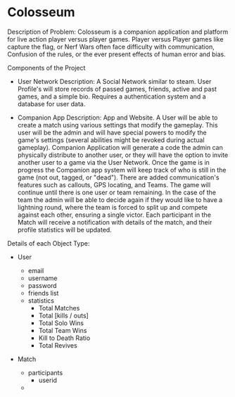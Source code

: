 # Colosseum
Description of Problem: Colosseum is a companion application and platform for live action player versus player games. Player versus Player games like capture the flag, or Nerf Wars often face difficulty with communication, Confusion of the rules, or the ever present effects of human error and bias.

Components of the Project
  + User Network
    Description: A Social Network similar to steam. User Profile's will store records of passed games, friends, active and past games, and a simple bio. Requires a authentication system and a database for user data.

  + Companion App
    Description: App and Website. A User will be able to create a match using various settings that modify the gameplay. This user will be the admin and will have special powers to modify the game's settings (several abilities might be revoked during actual gameplay). Companion Application will generate a code the admin can physically distribute to another user, or they will have the option to invite another user to a game via the User Network. Once the game is in progress the Companion app system will keep track of who is still in the game (not out, tagged, or "dead"). There are added communication's features such as callouts, GPS locating, and Teams. The game will continue until there is one user or team remaining. In the case of the team the admin will be able to decide again if they would like to have a lightning round, where the team is forced to split up and compete against each other, ensuring a single victor. Each participant in the Match will receive a notification with details of the match, and their profile statistics will be updated.

Details of each Object Type:
  + User
    - email
    - username
    - password
    - friends list
    - statistics
      * Total Matches
      * Total [kills / outs]
      * Total Solo Wins
      * Total Team Wins
      * Kill to Death Ratio
      * Total Revives

  + Match
    - participants
      * userid
    -

